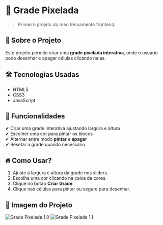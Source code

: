 # 🎨 Grade Pixelada

> Primeiro projeto do meu treinamento frontend.

## 📌 Sobre o Projeto
Este projeto permite criar uma **grade pixelada interativa**, onde o usuário pode desenhar e apagar células clicando nelas.

## 🛠️ Tecnologias Usadas
- HTML5
- CSS3
- JavaScript

## 🎯 Funcionalidades
✔ Criar uma grade interativa ajustando largura e altura  
✔ Escolher uma cor para pintar os blocos  
✔ Alternar entre modo **pintar** e **apagar**  
✔ Resetar a grade quando necessário  

## 🔥 Como Usar?
1. Ajuste a largura e altura da grade nos sliders.
2. Escolha uma cor clicando na caixa de cores.
3. Clique no botão **Criar Grade**.
4. Clique nas células para pintar ou segure para desenhar.

## 📸 Imagem do Projeto
![Grade Pixelada 1.0](/#01%20Grade%20Pixelada%20-%2015-03-2025/img/demonstracao.png)
![Grade Pixelada 1.1](/#01%20Grade%20Pixelada%20-%2015-03-2025/img/ws.code.png)

